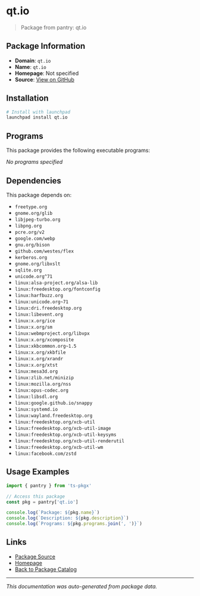 # qt.io

> Package from pantry: qt.io

## Package Information

- **Domain**: `qt.io`
- **Name**: `qt.io`
- **Homepage**: Not specified
- **Source**: [View on GitHub](https://github.com/pkgxdev/pantry/tree/main/projects/qt.io/package.yml)

## Installation

```bash
# Install with launchpad
launchpad install qt.io
```

## Programs

This package provides the following executable programs:

*No programs specified*

## Dependencies

This package depends on:

- `freetype.org`
- `gnome.org/glib`
- `libjpeg-turbo.org`
- `libpng.org`
- `pcre.org/v2`
- `google.com/webp`
- `gnu.org/bison`
- `github.com/westes/flex`
- `kerberos.org`
- `gnome.org/libxslt`
- `sqlite.org`
- `unicode.org^71`
- `linux:alsa-project.org/alsa-lib`
- `linux:freedesktop.org/fontconfig`
- `linux:harfbuzz.org`
- `linux:unicode.org~71`
- `linux:dri.freedesktop.org`
- `linux:libevent.org`
- `linux:x.org/ice`
- `linux:x.org/sm`
- `linux:webmproject.org/libvpx`
- `linux:x.org/xcomposite`
- `linux:xkbcommon.org~1.5`
- `linux:x.org/xkbfile`
- `linux:x.org/xrandr`
- `linux:x.org/xtst`
- `linux:mesa3d.org`
- `linux:zlib.net/minizip`
- `linux:mozilla.org/nss`
- `linux:opus-codec.org`
- `linux:libsdl.org`
- `linux:google.github.io/snappy`
- `linux:systemd.io`
- `linux:wayland.freedesktop.org`
- `linux:freedesktop.org/xcb-util`
- `linux:freedesktop.org/xcb-util-image`
- `linux:freedesktop.org/xcb-util-keysyms`
- `linux:freedesktop.org/xcb-util-renderutil`
- `linux:freedesktop.org/xcb-util-wm`
- `linux:facebook.com/zstd`

## Usage Examples

```typescript
import { pantry } from 'ts-pkgx'

// Access this package
const pkg = pantry['qt.io']

console.log(`Package: ${pkg.name}`)
console.log(`Description: ${pkg.description}`)
console.log(`Programs: ${pkg.programs.join(', ')}`)
```

## Links

- [Package Source](https://github.com/pkgxdev/pantry/tree/main/projects/qt.io/package.yml)
- [Homepage](#)
- [Back to Package Catalog](../../package-catalog.md)

---

*This documentation was auto-generated from package data.*
